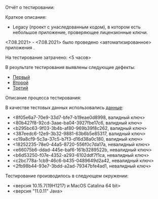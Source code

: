 Отчёт о тестировании: <KeyValidator>

Краткое описание: 

* Legacy (проект с унаследованным кодом), в котором есть небольшое приложение, проверяющее лицензионные ключи.

<7.08.2021> - <7.08.2021> было проведено <автоматизированное> приложения <KeyValidator>.

На тестирование затрачено: <5 часов>

В результате тестирования выявлены следующие дефекты:

* [Первый](https://github.com/DmitriiLife/java2/issues/1)
* [Второй](https://github.com/DmitriiLife/java2/issues/2)
* [Третий](https://github.com/DmitriiLife/java2/issues/3)

Описание процесса тестирования:

В качестве тестовых данных использовались [данные](https://github.com/netology-code/javaqa-homeworks/blob/master/intro/user-manual.md):

* <8f05e6a7-70e9-33d7-bfe7-b19eae0d8998, валидный ключ>
* <80b427f8-92cd-3aae-ba04-3927fbe17c6, валидный ключ>
* <b295bc63-9f03-3b4b-af80-969b39f8c262, валидный ключ>
* <387eedc6-12e9-3b32-9881-63b6b5e85317, валидный ключ>
* <c19a8cf9-5c3a-37c5-b7f3-d16d38a0c180, валидный ключ>
* <18252235-78e0-44a5-8720-556f0c7da17a, невалидный ключ>
* <e66075b6-ddad-445e-baf6-161b3289522b, невалидный ключ>
* <b6d53250-f07e-4352-a293-6102ddf7f1ca, невалидный ключ>
* <c2bc778a-1cb9-46c6-b435-0489649d2a42, невалидный ключ>
* <2fb98b44-93e7-3bdd-a2ad-79347bfe4ad1, невалидный ключ>

Тестирование производилось в следующем окружении:

* <версия 10.15.7(19H1217) и MacOS Catalina 64 bit>
* <версия "11.0.11" Java>